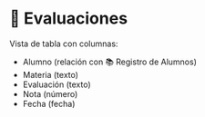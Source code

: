 # 📝 Evaluaciones
Vista de tabla con columnas:
- Alumno (relación con 📚 Registro de Alumnos)
- Materia (texto)
- Evaluación (texto)
- Nota (número)
- Fecha (fecha)
